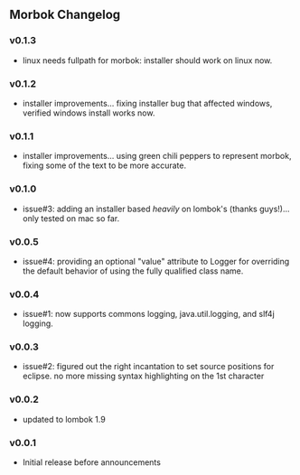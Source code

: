 Morbok Changelog
----------------
### v0.1.3
* linux needs fullpath for morbok: installer should work on linux now.

### v0.1.2
* installer improvements... fixing installer bug that affected windows, verified windows install works now.

### v0.1.1
* installer improvements... using green chili peppers to represent morbok, fixing some of the text to be more accurate.

### v0.1.0
* issue#3: adding an installer based *heavily* on lombok's (thanks guys!)... only tested on mac so far.

### v0.0.5
* issue#4: providing an optional "value" attribute to Logger for overriding the default behavior of using the fully qualified class name.

### v0.0.4
* issue#1: now supports commons logging, java.util.logging, and slf4j logging.

### v0.0.3
* issue#2: figured out the right incantation to set source positions for eclipse.  no more missing syntax highlighting on the 1st character

### v0.0.2
* updated to lombok 1.9

### v0.0.1

* Initial release before announcements
